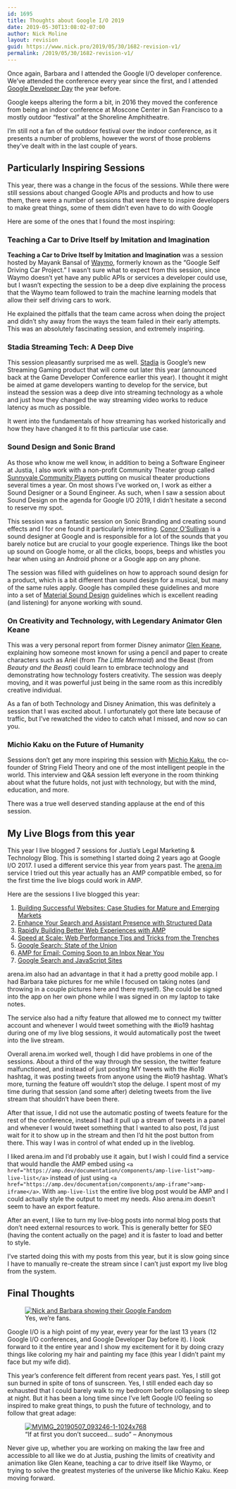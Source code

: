```yaml
---
id: 1695
title: Thoughts about Google I/O 2019
date: 2019-05-30T13:08:02-07:00
author: Nick Moline
layout: revision
guid: https://www.nick.pro/2019/05/30/1682-revision-v1/
permalink: /2019/05/30/1682-revision-v1/
---
```

Once again, Barbara and I attended the Google I/O developer conference. We&#8217;ve attended the conference every year since the first, and I attended [Google Developer Day](https://www.nick.pro/2007/06/03/google-developer-day-2007/) the year before.

Google keeps altering the form a bit, in 2016 they moved the conference from being an indoor conference at Moscone Center in San Francisco to a mostly outdoor &#8220;festival&#8221; at the Shoreline Amphitheatre. 

I&#8217;m still not a fan of the outdoor festival over the indoor conference, as it presents a number of problems, however the worst of those problems they&#8217;ve dealt with in the last couple of years.

## Particularly Inspiring Sessions

This year, there was a change in the focus of the sessions. While there were still sessions about changed Google APIs and products and how to use them, there were a number of sessions that were there to inspire developers to make great things, some of them didn&#8217;t even have to do with Google

Here are some of the ones that I found the most inspiring: 

### Teaching a Car to Drive Itself by Imitation and Imagination<figure class="wp-block-embed-youtube wp-block-embed is-type-video is-provider-youtube wp-embed-aspect-16-9 wp-has-aspect-ratio">

<div class="wp-block-embed__wrapper">
  <span class="embed-youtube" style="text-align:center; display: block;"></span>
</div></figure> 

**Teaching a Car to Drive Itself by Imitation and Imagination** was a session hosted by Mayank Bansal of [Waymo](https://waymo.com/), formerly known as the &#8220;Google Self Driving Car Project.&#8221; I wasn&#8217;t sure what to expect from this session, since Waymo doesn&#8217;t yet have any public APIs or services a developer could use, but I wasn&#8217;t expecting the session to be a deep dive explaining the process that the Waymo team followed to train the machine learning models that allow their self driving cars to work. 

He explained the pitfalls that the team came across when doing the project and didn&#8217;t shy away from the ways the team failed in their early attempts. This was an absolutely fascinating session, and extremely inspiring. 

### Stadia Streaming Tech: A Deep Dive<figure class="wp-block-embed-youtube wp-block-embed is-type-video is-provider-youtube wp-embed-aspect-16-9 wp-has-aspect-ratio">

<div class="wp-block-embed__wrapper">
  <span class="embed-youtube" style="text-align:center; display: block;"></span>
</div></figure> 

This session pleasantly surprised me as well. [Stadia](https://store.google.com/us/magazine/stadia?hl=en-US) is Google&#8217;s new Streaming Gaming product that will come out later this year (announced back at the Game Developer Conference earlier this year). I thought it might be aimed at game developers wanting to develop for the service, but instead the session was a deep dive into streaming technology as a whole and just how they changed the way streaming video works to reduce latency as much as possible. 

It went into the fundamentals of how streaming has worked historically and how they have changed it to fit this particular use case.

### Sound Design and Sonic Brand<figure class="wp-block-embed-youtube wp-block-embed is-type-video is-provider-youtube wp-embed-aspect-16-9 wp-has-aspect-ratio">

<div class="wp-block-embed__wrapper">
  <span class="embed-youtube" style="text-align:center; display: block;"></span>
</div></figure> 

As those who know me well know, in addition to being a Software Engineer at Justia, I also work with a non-profit Community Theater group called [Sunnyvale Community Players](https://www.sunnyvaleplayers.org/) putting on musical theater productions several times a year. On most shows I&#8217;ve worked on, I work as either a Sound Designer or a Sound Engineer. As such, when I saw a session about Sound Design on the agenda for Google I/O 2019, I didn&#8217;t hesitate a second to reserve my spot.

This session was a fantastic session on Sonic Branding and creating sound effects and I for one found it particularly interesting. [Conor O&#8217;Sullivan](https://twitter.com/conor) is a sound designer at Google and is responsible for a lot of the sounds that you barely notice but are crucial to your google experience. Things like the boot up sound on Google home, or all the clicks, boops, beeps and whistles you hear when using an Android phone or a Google app on any phone.

The session was filled with guidelines on how to approach sound design for a product, which is a bit different than sound design for a musical, but many of the same rules apply. Google has compiled these guidelines and more into a set of [Material Sound Design](https://material.io/design/sound/) guidelines which is excellent reading (and listening) for anyone working with sound.

### On Creativity and Technology, with Legendary Animator Glen Keane<figure class="wp-block-embed-youtube wp-block-embed is-type-video is-provider-youtube wp-embed-aspect-16-9 wp-has-aspect-ratio">

<div class="wp-block-embed__wrapper">
  <span class="embed-youtube" style="text-align:center; display: block;"></span>
</div></figure> 

This was a very personal report from former Disney animator [Glen Keane](https://en.wikipedia.org/wiki/Glen_Keane), explaining how someone most known for using a pencil and paper to create characters such as Ariel (from _The Little Mermaid_) and the Beast (from _Beauty and the Beast_) could learn to embrace technology and demonstrating how technology fosters creativity. The session was deeply moving, and it was powerful just being in the same room as this incredibly creative individual. 

As a fan of both Technology and Disney Animation, this was definitely a session that I was excited about. I unfortunately got there late because of traffic, but I&#8217;ve rewatched the video to catch what I missed, and now so can you.

### Michio Kaku on the Future of Humanity<figure class="wp-block-embed-youtube wp-block-embed is-type-video is-provider-youtube wp-embed-aspect-16-9 wp-has-aspect-ratio">

<div class="wp-block-embed__wrapper">
  <span class="embed-youtube" style="text-align:center; display: block;"></span>
</div></figure> 

Sessions don&#8217;t get any more inspiring this session with [Michio Kaku](https://en.wikipedia.org/wiki/Michio_Kaku), the co-founder of String Field Theory and one of the most intelligent people in the world. This interview and Q&A session left everyone in the room thinking about what the future holds, not just with technology, but with the mind, education, and more. 

There was a true well deserved standing applause at the end of this session.

## My Live Blogs from this year

This year I live blogged 7 sessions for Justia&#8217;s Legal Marketing & Technology Blog. This is something I started doing 2 years ago at Google I/O 2017. I used a different service this year from years past. The [arena.im](https://www.arena.im) service I tried out this year actually has an AMP compatible embed, so for the first time the live blogs could work in AMP.

Here are the sessions I live blogged this year:

  1. [Building Successful Websites: Case Studies for Mature and Emerging Markets](https://onward.justia.com/2019/05/07/building-successful-websites-case-studies-for-mature-and-emerging-markets-io19-live-blogs/)
  2. [Enhance Your Search and Assistant Presence with Structured Data](https://onward.justia.com/2019/05/08/enhance-your-search-and-assistant-presence-with-structured-data-io19-live-blogs/)
  3. [Rapidly Building Better Web Experiences with AMP](https://onward.justia.com/2019/05/08/rapidly-building-better-web-experiences-with-amp-io19-live-blogs/)
  4. [Speed at Scale: Web Performance Tips and Tricks from the Trenches](https://onward.justia.com/2019/05/08/speed-at-scale-web-performance-tips-and-tricks-from-the-trenches-io19-live-blogs/)
  5. [Google Search: State of the Union](https://onward.justia.com/2019/05/09/google-search-state-of-the-union-io19-live-blogs/)
  6. [AMP for Email: Coming Soon to an Inbox Near You](https://onward.justia.com/2019/05/09/amp-for-email-coming-soon-to-an-inbox-near-you/)
  7. [Google Search and JavaScript Sites](https://onward.justia.com/2019/05/09/google-search-and-javascript-sites-io19-live-blogs/)

arena.im also had an advantage in that it had a pretty good mobile app. I had Barbara take pictures for me while I focused on taking notes (and throwing in a couple pictures here and there myself). She could be signed into the app on her own phone while I was signed in on my laptop to take notes.

The service also had a nifty feature that allowed me to connect my twitter account and whenever I would tweet something with the #io19 hashtag during one of my live blog sessions, it would automatically post the tweet into the live stream.

Overall arena.im worked well, though I did have problems in one of the sessions. About a third of the way through the session, the twitter feature malfunctioned, and instead of just posting MY tweets with the #io19 hashtag, it was posting tweets from anyone using the #io19 hashtag. What&#8217;s more, turning the feature off wouldn&#8217;t stop the deluge. I spent most of my time during that session (and some after) deleting tweets from the live stream that shouldn&#8217;t have been there.

After that issue, I did not use the automatic posting of tweets feature for the rest of the conference, instead I had it pull up a stream of tweets in a panel and whenever I would tweet something that I wanted to also post, I&#8217;d just wait for it to show up in the stream and then I&#8217;d hit the post button from there. This way I was in control of what ended up in the liveblog.

I liked arena.im and I&#8217;d probably use it again, but I wish I could find a service that would handle the AMP embed using `<a href="https://amp.dev/documentation/components/amp-live-list">amp-live-list</a>` instead of just using `<a href="https://amp.dev/documentation/components/amp-iframe">amp-iframe</a>`. With `amp-live-list` the entire live blog post would be AMP and I could actually style the output to meet my needs. Also arena.im doesn&#8217;t seem to have an export feature. 

After an event, I like to turn my live-blog posts into normal blog posts that don&#8217;t need external resources to work. This is generally better for SEO (having the content actually on the page) and it is faster to load and better to style.

I&#8217;ve started doing this with my posts from this year, but it is slow going since I have to manually re-create the stream since I can&#8217;t just export my live blog from the system.

## Final Thoughts

<div data-amp-layout="responsive" data-amp-lightbox="true" class="wp-block-image">
  <figure class="alignright"><a href="https://i2.wp.com/www.nick.pro/wp-content/uploads/sites/4/2019/05/MVIMG_20190507_083220-1-e1559165657499.jpg?ssl=1" target="_blank" rel="noreferrer noopener"><img src="https://i0.wp.com/www.nick.pro/wp-content/uploads/sites/4/2019/05/MVIMG_20190507_083220-1-e1559165657499-300x223.jpg?resize=300%2C223&#038;ssl=1" alt="Nick and Barbara showing their Google Fandom" class="wp-image-1684" data-recalc-dims="1" /></a><figcaption>Yes, we&#8217;re fans.</figcaption></figure>
</div>

Google I/O is a high point of my year, every year for the last 13 years (12 Google I/O conferences, and Google Developer Day before it). I look forward to it the entire year and I show my excitement for it by doing crazy things like coloring my hair and painting my face (this year I didn&#8217;t paint my face but my wife did). 

This year&#8217;s conference felt different from recent years past. Yes, I still got sun burned in spite of tons of sunscreen. Yes, I still ended each day so exhausted that I could barely walk to my bedroom before collapsing to sleep at night. But it has been a long time since I&#8217;ve left Google I/O feeling so inspired to make great things, to push the future of technology, and to follow that great adage: 

<div data-amp-layout="responsive" data-amp-lightbox="true" class="wp-block-image size-full wp-image-9242">
  <figure class="aligncenter"><a href="https://i2.wp.com/www.nick.pro/wp-content/uploads/sites/4/2019/05/MVIMG_20190507_093246-1.jpg?ssl=1"><img src="https://i2.wp.com/nick.holodeck3.com/wp-content/uploads/sites/4/2019/05/MVIMG_20190507_093246-1.jpg?resize=760%2C570" alt="MVIMG_20190507_093246-1-1024x768" class="wp-image-1683" srcset="https://i2.wp.com/nick.holodeck3.com/wp-content/uploads/sites/4/2019/05/MVIMG_20190507_093246-1.jpg?resize=1024%2C768 1024w, https://i2.wp.com/nick.holodeck3.com/wp-content/uploads/sites/4/2019/05/MVIMG_20190507_093246-1.jpg?resize=300%2C225 300w, https://i2.wp.com/nick.holodeck3.com/wp-content/uploads/sites/4/2019/05/MVIMG_20190507_093246-1.jpg?resize=768%2C576 768w, https://i2.wp.com/nick.holodeck3.com/wp-content/uploads/sites/4/2019/05/MVIMG_20190507_093246-1.jpg?resize=1200%2C900 1200w, https://i2.wp.com/nick.holodeck3.com/wp-content/uploads/sites/4/2019/05/MVIMG_20190507_093246-1.jpg?w=1520 1520w, https://i2.wp.com/nick.holodeck3.com/wp-content/uploads/sites/4/2019/05/MVIMG_20190507_093246-1.jpg?w=2280 2280w" sizes="(max-width: 760px) 100vw, 760px" data-recalc-dims="1" /></a><figcaption>&#8220;If at first you don&#8217;t succeed&#8230; sudo&#8221; &#8211; Anonymous</figcaption></figure>
</div>

Never give up, whether you are working on making the law free and accessible to all like we do at Justia, pushing the limits of creativity and animation like Glen Keane, teaching a car to drive itself like Waymo, or trying to solve the greatest mysteries of the universe like Michio Kaku. Keep moving forward.